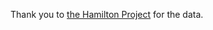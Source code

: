 Thank you to [the Hamilton Project](https://www.hamiltonproject.org/data/tracking-federal-expenditures-in-real-time/)  for the data.
